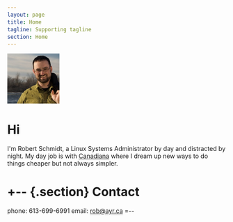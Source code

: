 ```yaml
---
layout: page
title: Home
tagline: Supporting tagline
section: Home
---
```


<img class='inset right' src='/images/RobPort.jpg' title='Rob Schmidt' alt='Photo of Rob' width='120px' />

Hi
==

I'm Robert Schmidt, a Linux Systems Administrator by day and distracted by night. My day job is with [Canadiana](http://canadiana.ca) where I dream up new ways to do things cheaper but not always simpler.

+--      {.section}
Contact
=======
phone: 613-699-6991
email: rob@ayr.ca
=--


